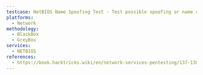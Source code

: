 ```yaml
---
testcase: NetBIOS Name Spoofing Test - Test possible spoofing or name conflicts by sending crafted NetBIOS name query packets using tools like nbtscan or mitm6
platforms: 
  - Network
methodology: 
  - BlackBox
  - GreyBox
services:
  - NETBIOS
references:
  - https://book.hacktricks.wiki/en/network-services-pentesting/137-138-139-pentesting-netbios.html
---
```

